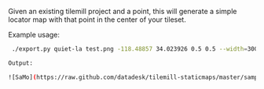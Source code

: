 Given an existing tilemill project and a point, this will generate a simple locator map with that point in the center of your tileset.

Example usage:

```bash
 ./export.py quiet-la test.png -118.48857 34.023926 0.5 0.5 --width=300 --height=300

Output:

![SaMo](https://raw.github.com/datadesk/tilemill-staticmaps/master/samples/samo.png)

